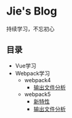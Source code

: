 # Jie's Blog
持续学习，不忘初心
## 目录
* Vue学习
* Webpack学习
  * webpack4
    * [输出文件分析](webpack/webpack4/output-file-analysis.md)
  * webpack5
    * [新特性](webpack/webpack5/new-features.md)
    * [输出文件分析](webpack/webpack5/output-file-analysis.md)
   